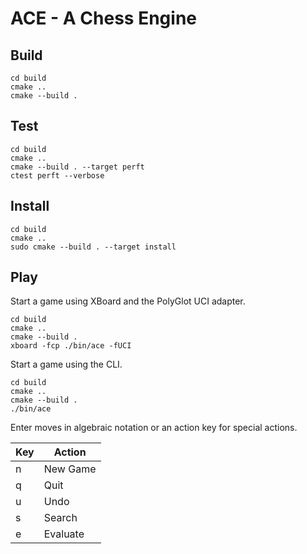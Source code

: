 # ACE - A Chess Engine

## Build

```
cd build
cmake ..
cmake --build .
```

## Test

```
cd build
cmake ..
cmake --build . --target perft
ctest perft --verbose
```

## Install

```
cd build
cmake ..
sudo cmake --build . --target install
```

## Play

Start a game using XBoard and the PolyGlot UCI adapter.

```
cd build
cmake ..
cmake --build .
xboard -fcp ./bin/ace -fUCI
```

Start a game using the CLI.

```
cd build
cmake ..
cmake --build .
./bin/ace
```

Enter moves in algebraic notation or an action key for special actions.

Key | Action
----|-------
n   | New Game
q   | Quit
u   | Undo
s   | Search
e   | Evaluate
